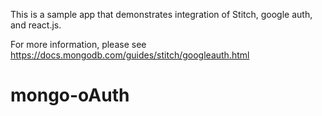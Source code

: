 This is a sample app that demonstrates integration of Stitch, google auth, and react.js.

For more information, please see https://docs.mongodb.com/guides/stitch/googleauth.html
# mongo-oAuth
